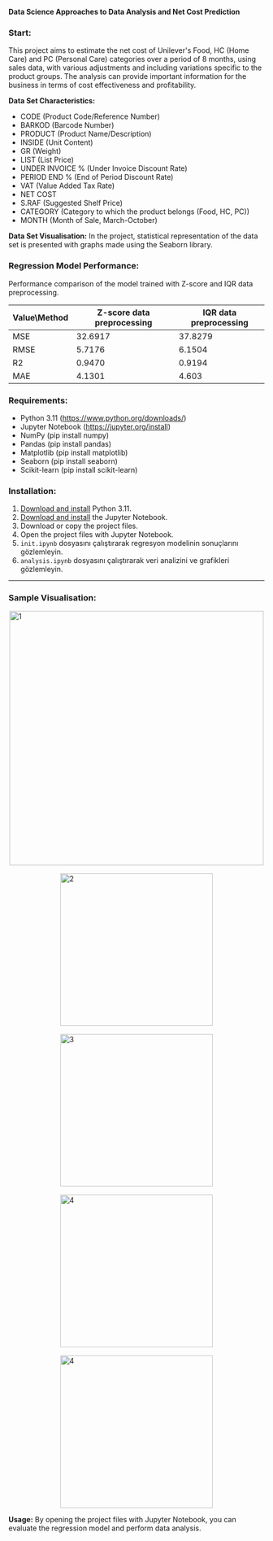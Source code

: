 **Data Science Approaches to Data Analysis and Net Cost Prediction**

### **Start:**
This project aims to estimate the net cost of Unilever's Food, HC (Home Care) and PC (Personal Care) categories over a period of 8 months, using sales data, with various adjustments and including variations specific to the product groups. The analysis can provide important information for the business in terms of cost effectiveness and profitability.

**Data Set Characteristics:**
- CODE (Product Code/Reference Number)
- BARKOD (Barcode Number)
- PRODUCT (Product Name/Description)
- INSIDE (Unit Content)
- GR (Weight)
- LIST (List Price)
- UNDER INVOICE % (Under Invoice Discount Rate)
- PERIOD END % (End of Period Discount Rate)
- VAT (Value Added Tax Rate)
- NET COST
- S.RAF (Suggested Shelf Price)
- CATEGORY (Category to which the product belongs (Food, HC, PC))
- MONTH (Month of Sale, March-October)

**Data Set Visualisation:**
In the project, statistical representation of the data set is presented with graphs made using the Seaborn library.

### **Regression Model Performance:**
Performance comparison of the model trained with Z-score and IQR data preprocessing.

| Value\Method | Z-score data preprocessing | IQR data preprocessing |
|--------------|-------------------------|----------------------|
| MSE | 32.6917 | 37.8279 |
| RMSE | 5.7176 | 6.1504 |
| R2 | 0.9470 | 0.9194 |
| MAE | 4.1301 | 4.603 |


### **Requirements:**
- Python 3.11 (https://www.python.org/downloads/)
- Jupyter Notebook (https://jupyter.org/install)
- NumPy (pip install numpy)
- Pandas (pip install pandas)
- Matplotlib (pip install matplotlib)
- Seaborn (pip install seaborn)
- Scikit-learn (pip install scikit-learn)

### **Installation:**
1. [Download and install](https://www.python.org/downloads/) Python 3.11.
2. [Download and install](https://jupyter.org/install) the Jupyter Notebook.
3. Download or copy the project files.
4. Open the project files with Jupyter Notebook.
5. `init.ipynb` dosyasını çalıştırarak regresyon modelinin sonuçlarını gözlemleyin.
6. `analysis.ipynb` dosyasını çalıştırarak veri analizini ve grafikleri gözlemleyin.

<hr /> 

### **Sample Visualisation:**
<div style="display: flex; align-items: center; justify-content: center; gap: 1rem; flex-wrap: wrap;">
<img src="https://github.com/Mstfucrr/Veri-Madenciligi-Proje/assets/76887611/1e915ca2-e2af-4408-92c1-832102e97b80" alt="1" width="500" height="auto" >
<img src="https://github.com/Mstfucrr/Veri-Madenciligi-Proje/assets/76887611/f95455c0-1af0-43af-b974-dbe6b83acb26" alt="2" width="300" height="auto" >
<img src="https://github.com/Mstfucrr/Veri-Madenciligi-Proje/assets/76887611/5392b625-3b8a-44a5-a344-95137371e8eb" alt="3" width="300" height="auto" >
<img src="https://github.com/Mstfucrr/Veri-Madenciligi-Proje/assets/76887611/aed6a96c-5a8c-4825-8106-1ca19d3d79c5" alt="4" width="300" height="auto" >
<img src="https://github.com/Mstfucrr/Veri-Madenciligi-Proje/assets/76887611/61d70a41-285b-4ba8-a1d6-b7be1f79215a" alt="4" width="300" height="auto" >


</div>



**Usage:**
By opening the project files with Jupyter Notebook, you can evaluate the regression model and perform data analysis.
